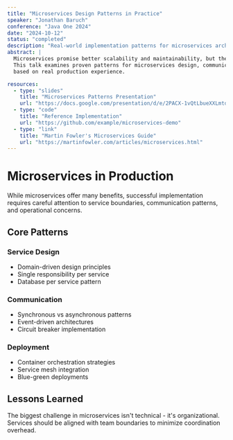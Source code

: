```yaml
---
title: "Microservices Design Patterns in Practice"
speaker: "Jonathan Baruch"
conference: "Java One 2024"
date: "2024-10-12"
status: "completed"
description: "Real-world implementation patterns for microservices architecture, including service mesh integration and distributed system challenges."
abstract: |
  Microservices promise better scalability and maintainability, but they also introduce complexity. 
  This talk examines proven patterns for microservices design, communication, and deployment 
  based on real production experience.

resources:
  - type: "slides"
    title: "Microservices Patterns Presentation"
    url: "https://docs.google.com/presentation/d/e/2PACX-1vQtLbueXXLmtdrkOsEFqtDlhM-rzaoaEFacQ8fMrmn4w9qFptjZe0RlsaUcUjMwyg/pub?start=false&loop=false&delayms=3000"
  - type: "code"
    title: "Reference Implementation"
    url: "https://github.com/example/microservices-demo"
  - type: "link"
    title: "Martin Fowler's Microservices Guide"
    url: "https://martinfowler.com/articles/microservices.html"
---
```


# Microservices in Production

While microservices offer many benefits, successful implementation requires careful attention to service boundaries, communication patterns, and operational concerns.

## Core Patterns

### Service Design
- Domain-driven design principles
- Single responsibility per service
- Database per service pattern

### Communication
- Synchronous vs asynchronous patterns
- Event-driven architectures
- Circuit breaker implementation

### Deployment
- Container orchestration strategies
- Service mesh integration
- Blue-green deployments

## Lessons Learned

The biggest challenge in microservices isn't technical - it's organizational. Services should be aligned with team boundaries to minimize coordination overhead.